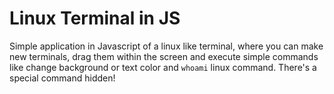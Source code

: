 # Linux Terminal in JS



Simple application in Javascript of a linux like terminal, where you can make new terminals, drag them within the screen and execute simple commands like change background or text color and `whoami` linux command. There's a special command hidden!